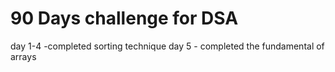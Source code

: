 # 90 Days challenge for DSA
day 1-4 -completed sorting technique
day 5 - completed the fundamental of arrays